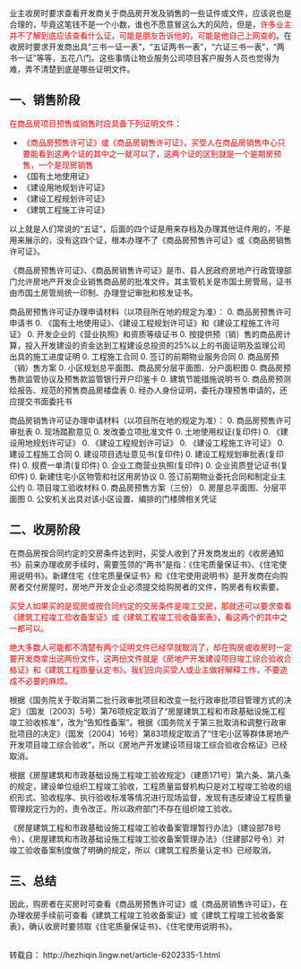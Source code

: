 业主收房时要求查看开发商关于商品房开发及销售的一些证件或文件，应该说也是合理的，毕竟这笔钱不是一个小数，谁也不愿意冒这么大的风险，但是，<font color='red'>许多业主并不了解到底应该查看什么证，可能是朋友告诉他的，可能是他自己上网查的</font>。在收房时要求开发商出具“三书一证一表”，“五证两书一表”，“六证三书一表”，“两书一证”等等，五花八门。这些事情让物业服务公司项目客户服务人员也觉得为难，弄不清楚到底是哪些证明文件。
## **一、销售阶段**
<font color='red'>在商品房项目预售或销售时应具备下列证明文件：
- 《商品房预售许可证》或《商品房销售许可证》，买受人在商品房销售中心只要能看到这两个证的其中之一就可以了，这两个证的区别就是一个是期房预售，一个是现房销售</font>
- 《国有土地使用证》
- 《建设用地规划许可证》
- 《建设工程规划许可证》
- 《建筑工程施工许可证》

以上就是人们常说的“五证”，后面的四个证是用来存档及办理其他证件用的，不是用来展示的，没有这四个证，根本办理不了《商品房预售许可证》或《商品房销售许可证》。

《商品房预售许可证》、《商品房销售许可证》是市、县人民政府房地产行政管理部门允许房地产开发企业销售商品房的批准文件。其主管机关是市国土房管局，证书由市国土房管局统一印制、办理登记审批和核发证书。

商品房预售许可证办理申请材料（以项目所在地的规定为准）：
0. 商品房预售许可申请书
0. 《国有土地使用证》、《建设工程规划许可证》和《建设工程施工许可证》
0. 开发企业的《营业执照》和资质等级证书
0. 按提供预（销）售的商品房计算，投入开发建设的资金达到工程建设总投资的25%以上的书面证明及监理公司出具的施工进度证明
0. 工程施工合同
0. 签订的前期物业服务合同
0. 商品房预（销）售方案
0. 小区规划总平面图、商品房分层平面图、分户面积图
0. 商品房预售款监管协议及预售款监管银行开户印鉴卡
0. 建筑节能措施说明书
0. 商品房预测绘报告、规范的预售商品房楼盘表
0. 经办人身份证明，委托办理预售申请的，还应提交书面委托书

商品房销售许可证办理申请材料（以项目所在地的规定为准）：
0. 商品房预售许可审批表
0. 现场踏勘意见
0. 发改委立项批准文件
0. 土地使用权证(复印件)
0. 《建设用地规划许可证》
0. 《建设工程规划许可证》
0. 《建设工程施工许可证》
0. 建设工程施工合同
0. 建设项目选址意见书(复印件)
0. 建设工程规划审批表(复印件)
0. 规费一单清(复印件)
0. 企业工商营业执照(复印件)
0. 企业资质登记证书(复印件)
0. 新建住宅小区物管和社区用房协议
0. 签订前期物业委托合同和制定业主公约
0. 项目竣工验收材料
0. 商品房预售方案（三份）
0. 房屋总平面图、分层平面图
0. 公安机关出具对该小区设置、编排的门楼牌相关凭证

## **二、收房阶段**
在商品房按合同约定的交房条件达到时，买受人收到了开发商发出的《收房通知书》前来办理收房手续时，需要签领的“两书”是指：《住宅质量保证书》、《住宅使用说明书》。新建住宅《住宅质量保证书》和《住宅使用说明书》是开发商在向购房者交付房屋时，房地产开发企业必须提交给购房者的文件，购房者有权索要。

<font color='red'>买受人如果买的是现房或按合同约定的交房条件是竣工交房，那就还可以要求查看《建筑工程竣工验收备案证》或《建筑工程竣工验收备案表》，看这两个的其中之一都可以。</font>

<font color='red'>绝大多数人可能都不清楚有两个证明文件已经早就取消了，却在购房或收房时一定要开发商拿出这两份文件，这两份文件就是《房地产开发建设项目竣工综合验收合格证》和《建筑工程质量认定书》。我们应向买受人或业主做好解释工作，不要造成不必要的麻烦。</font>

根据《国务院关于取消第二批行政审批项目和改变一批行政审批项目管理方式的决定》（国发〔2003〕5号）第76项规定取消了“房屋建筑工程和市政基础设施工程竣工验收核准”，改为“告知性备案”。根据《国务院关于第三批取消和调整行政审批项目的决定》（国发〔2004〕16号）第83项规定取消了“住宅小区等群体房地产开发项目竣工综合验收”，所以《房地产开发建设项目竣工综合验收合格证》已经取消。

根据《房屋建筑和市政基础设施工程竣工验收规定》（建质171号）第六条、第八条的规定，建设单位组织工程竣工验收，工程质量监督机构只是对工程竣工验收的组织形式、验收程序、执行验收标准等情况进行现场监督，发现有违反建设工程质量管理规定行为的，责令改正。所以政府部门不存在组织竣工验收。

《房屋建筑工程和市政基础设施工程竣工验收备案管理暂行办法》（建设部78号令），《房屋建筑和市政基础设施工程竣工验收备案管理办法》（住建部2号令）对竣工验收备案制度做了明确的规定，所以《建筑工程质量认定书》已经取消。
## **三、总结**
因此，购房者在买房时可查看《商品房预售许可证》或《商品房销售许可证》，在办理收房手续前可查看《建筑工程竣工验收备案证》或《建筑工程竣工验收备案表》，确认收房时要领取《住宅质量保证书》、《住宅使用说明书》。

<br/>
转载自：
http://hezhiqin.lingw.net/article-6202335-1.html

